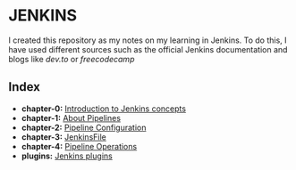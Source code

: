 # JENKINS

I created this repository as my notes on my learning in Jenkins. To do this, I have used different sources such as the official Jenkins documentation and blogs like *dev.to* or *freecodecamp*

## Index

- **chapter-0:** [Introduction to Jenkins concepts](chapter-zero/jenkins_intro.md)
- **chapter-1:** [About Pipelines](chapter-one/pipelines_intro.md)
- **chapter-2:** [Pipeline Configuration](chapter-two/README.md)
- **chapter-3:** [JenkinsFile](chapter-three/README.md)
- **chapter-4:** [Pipeline Operations](chapter-four/README.md)
- **plugins:** [Jenkins plugins](plugins/README.md)